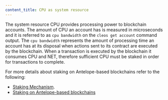 ```yaml
---
content_title: CPU as system resource
---
```


The system resource CPU provides processing power to blockchain accounts. The amount of CPU an account has is measured in microseconds and it is referred to as `cpu bandwidth` on the `cleos get account` command output. The `cpu bandwidth` represents the amount of processing time an account has at its disposal when actions sent to its contract are executed by the blockchain. When a transaction is executed by the blockchain it consumes CPU and NET, therefore sufficient CPU must be staked in order for transactions to complete.

For more details about staking on Antelope-based blockchains refer to the following:
* [Staking Mechanism](https://docs.eosnetwork.com/docs/latest/overview/technical_features#staking-mechanism).
* [Staking on Antelope-based blockchains](05_stake.md)